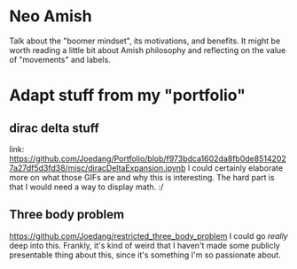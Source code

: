 # Neo Amish
Talk about the "boomer mindset", its motivations, and benefits.
It might be worth reading a little bit about Amish philosophy and reflecting on
the value of "movements" and labels.

# Adapt stuff from my "portfolio"
## dirac delta stuff
link:
https://github.com/Joedang/Portfolio/blob/f973bdca1602da8fb0de85142027a27df5d3fd38/misc/diracDeltaExpansion.ipynb
I could certainly elaborate more on what those GIFs are and why this is
interesting. The hard part is that I would need a way to display math. :/

## Three body problem
https://github.com/Joedang/restricted_three_body_problem
I could go *really* deep into this. 
Frankly, it's kind of weird that I haven't made some publicly presentable thing
about this, since it's something I'm so passionate about.
